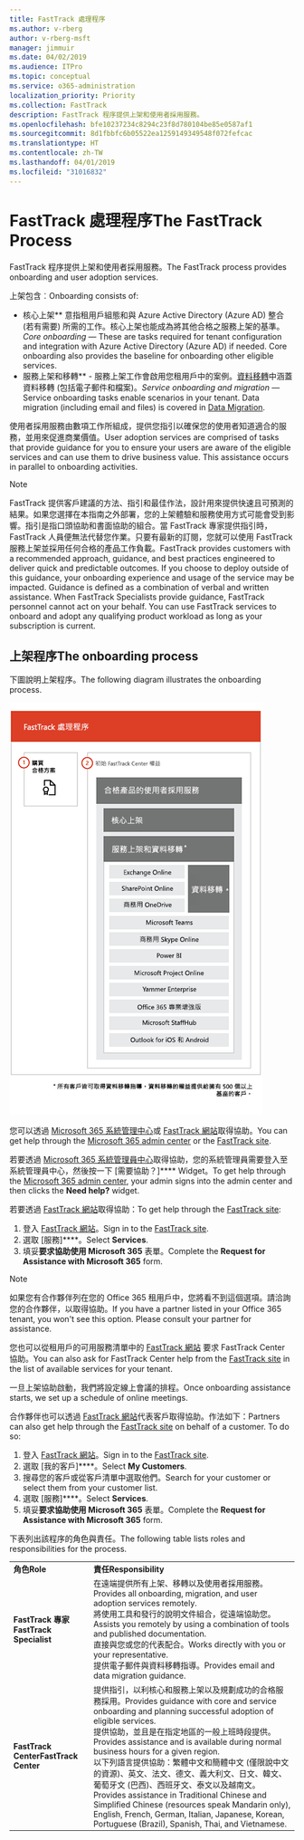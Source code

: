 ```yaml
---
title: FastTrack 處理程序
ms.author: v-rberg
author: v-rberg-msft
manager: jimmuir
ms.date: 04/02/2019
ms.audience: ITPro
ms.topic: conceptual
ms.service: o365-administration
localization_priority: Priority
ms.collection: FastTrack
description: FastTrack 程序提供上架和使用者採用服務。
ms.openlocfilehash: bfe10237234c8294c23f8d780104be85e0587af1
ms.sourcegitcommit: 8d1fbbfc6b05522ea1259149349548f072fefcac
ms.translationtype: HT
ms.contentlocale: zh-TW
ms.lasthandoff: 04/01/2019
ms.locfileid: "31016832"
---
```

# <a name="the-fasttrack-process"></a><span data-ttu-id="698a4-103">FastTrack 處理程序</span><span class="sxs-lookup"><span data-stu-id="698a4-103">The FastTrack Process</span></span>

<span data-ttu-id="698a4-104">FastTrack 程序提供上架和使用者採用服務。</span><span class="sxs-lookup"><span data-stu-id="698a4-104">The FastTrack process provides onboarding and user adoption services.</span></span> 
  
<span data-ttu-id="698a4-105">上架包含︰</span><span class="sxs-lookup"><span data-stu-id="698a4-105">Onboarding consists of:</span></span>
  
- <span data-ttu-id="698a4-p101">核心上架\*\*  意指租用戶組態和與 Azure Active Directory (Azure AD) 整合 (若有需要) 所需的工作。核心上架也能成為將其他合格之服務上架的基準。</span><span class="sxs-lookup"><span data-stu-id="698a4-p101">*Core onboarding* — These are tasks required for tenant configuration and integration with Azure Active Directory (Azure AD) if needed. Core onboarding also provides the baseline for onboarding other eligible services.</span></span> 
- <span data-ttu-id="698a4-p102">服務上架和移轉\*\* - 服務上架工作會啟用您租用戶中的案例。[資料移轉](O365-data-migration.md)中涵蓋資料移轉 (包括電子郵件和檔案)。</span><span class="sxs-lookup"><span data-stu-id="698a4-p102">*Service onboarding and migration* — Service onboarding tasks enable scenarios in your tenant. Data migration (including email and files) is covered in [Data Migration](O365-data-migration.md).</span></span> 
    
<span data-ttu-id="698a4-p103">使用者採用服務由數項工作所組成，提供您指引以確保您的使用者知道適合的服務，並用來促進商業價值。</span><span class="sxs-lookup"><span data-stu-id="698a4-p103">User adoption services are comprised of tasks that provide guidance for you to ensure your users are aware of the eligible services and can use them to drive business value. This assistance occurs in parallel to onboarding activities.</span></span>
  
> [!NOTE]
> <span data-ttu-id="698a4-p104">FastTrack 提供客戶建議的方法、指引和最佳作法，設計用來提供快速且可預測的結果。如果您選擇在本指南之外部署，您的上架體驗和服務使用方式可能會受到影響。指引是指口頭協助和書面協助的組合。當 FastTrack 專家提供指引時，FastTrack 人員便無法代替您作業。只要有最新的訂閱，您就可以使用 FastTrack 服務上架並採用任何合格的產品工作負載。</span><span class="sxs-lookup"><span data-stu-id="698a4-p104">FastTrack provides customers with a recommended approach, guidance, and best practices engineered to deliver quick and predictable outcomes. If you choose to deploy outside of this guidance, your onboarding experience and usage of the service may be impacted. Guidance is defined as a combination of verbal and written assistance. When FastTrack Specialists provide guidance, FastTrack personnel cannot act on your behalf. You can use FastTrack services to onboard and adopt any qualifying product workload as long as your subscription is current.</span></span> 
  
## <a name="the-onboarding-process"></a><span data-ttu-id="698a4-117">上架程序</span><span class="sxs-lookup"><span data-stu-id="698a4-117">The onboarding process</span></span>

<span data-ttu-id="698a4-118">下圖說明上架程序。</span><span class="sxs-lookup"><span data-stu-id="698a4-118">The following diagram illustrates the onboarding process.</span></span>
  
![使用上架權益的時間表](media/O365-Onboarding-Timeline.png)
  
<span data-ttu-id="698a4-120">您可以透過 [Microsoft 365 系統管理中心](https://go.microsoft.com/fwlink/?linkid=2032704)或 [FastTrack 網站](https://go.microsoft.com/fwlink/?linkid=780698)取得協助。</span><span class="sxs-lookup"><span data-stu-id="698a4-120">You can get help through the [Microsoft 365 admin center](https://go.microsoft.com/fwlink/?linkid=2032704) or the [FastTrack site](https://go.microsoft.com/fwlink/?linkid=780698).</span></span> 

<span data-ttu-id="698a4-121">若要透過 [Microsoft 365 系統管理員中心](https://go.microsoft.com/fwlink/?linkid=2032704)取得協助，您的系統管理員需要登入至系統管理員中心，然後按一下 [需要協助？]\*\*\*\* Widget。</span><span class="sxs-lookup"><span data-stu-id="698a4-121">To get help through the [Microsoft 365 admin center](https://go.microsoft.com/fwlink/?linkid=2032704), your admin signs into the admin center and then clicks the **Need help?** widget.</span></span> 

<span data-ttu-id="698a4-122">若要透過 [FastTrack 網站](https://go.microsoft.com/fwlink/?linkid=780698)取得協助：</span><span class="sxs-lookup"><span data-stu-id="698a4-122">To get help through the [FastTrack site](https://go.microsoft.com/fwlink/?linkid=780698):</span></span> 
1.  <span data-ttu-id="698a4-123">登入 [FastTrack 網站](https://go.microsoft.com/fwlink/?linkid=780698)。</span><span class="sxs-lookup"><span data-stu-id="698a4-123">Sign in to the [FastTrack site](https://go.microsoft.com/fwlink/?linkid=780698).</span></span> 
2.  <span data-ttu-id="698a4-124">選取 [服務]\*\*\*\*。</span><span class="sxs-lookup"><span data-stu-id="698a4-124">Select **Services**.</span></span>
3.  <span data-ttu-id="698a4-125">填妥**要求協助使用 Microsoft 365** 表單。</span><span class="sxs-lookup"><span data-stu-id="698a4-125">Complete the **Request for Assistance with Microsoft 365** form.</span></span> 
> [!NOTE]
>  <span data-ttu-id="698a4-p105">如果您有合作夥伴列在您的 Office 365 租用戶中，您將看不到這個選項。請洽詢您的合作夥伴，以取得協助。</span><span class="sxs-lookup"><span data-stu-id="698a4-p105">If you have a partner listed in your Office 365 tenant, you won't see this option. Please consult your partner for assistance.</span></span> 
  
 <span data-ttu-id="698a4-128">您也可以從租用戶的可用服務清單中的 [FastTrack 網站](https://go.microsoft.com/fwlink/?linkid=780698) 要求 FastTrack Center 協助。</span><span class="sxs-lookup"><span data-stu-id="698a4-128">You can also ask for FastTrack Center help from the [FastTrack site](https://go.microsoft.com/fwlink/?linkid=780698) in the list of available services for your tenant.</span></span> 
    
 <span data-ttu-id="698a4-129">一旦上架協助啟動，我們將設定線上會議的排程。</span><span class="sxs-lookup"><span data-stu-id="698a4-129">Once onboarding assistance starts, we set up a schedule of online meetings.</span></span>
    
<span data-ttu-id="698a4-p106">合作夥伴也可以透過 [FastTrack 網站](https://go.microsoft.com/fwlink/?linkid=780698)代表客戶取得協助。作法如下：</span><span class="sxs-lookup"><span data-stu-id="698a4-p106">Partners can also get help through the [FastTrack site](https://go.microsoft.com/fwlink/?linkid=780698) on behalf of a customer. To do so:</span></span>
1.  <span data-ttu-id="698a4-132">登入 [FastTrack 網站](https://go.microsoft.com/fwlink/?linkid=780698)。</span><span class="sxs-lookup"><span data-stu-id="698a4-132">Sign in to the [FastTrack site](https://go.microsoft.com/fwlink/?linkid=780698).</span></span> 
2.  <span data-ttu-id="698a4-133">選取 [我的客戶]\*\*\*\*。</span><span class="sxs-lookup"><span data-stu-id="698a4-133">Select **My Customers**.</span></span>
3.  <span data-ttu-id="698a4-134">搜尋您的客戶或從客戶清單中選取他們。</span><span class="sxs-lookup"><span data-stu-id="698a4-134">Search for your customer or select them from your customer list.</span></span>
4.  <span data-ttu-id="698a4-135">選取 [服務]\*\*\*\*。</span><span class="sxs-lookup"><span data-stu-id="698a4-135">Select **Services**.</span></span>
5.  <span data-ttu-id="698a4-136">填妥**要求協助使用 Microsoft 365** 表單。</span><span class="sxs-lookup"><span data-stu-id="698a4-136">Complete the **Request for Assistance with Microsoft 365** form.</span></span> 

<span data-ttu-id="698a4-137">下表列出該程序的角色與責任。</span><span class="sxs-lookup"><span data-stu-id="698a4-137">The following table lists roles and responsibilities for the process.</span></span>
    
|||
|:-----|:-----|
|<span data-ttu-id="698a4-138">**角色**</span><span class="sxs-lookup"><span data-stu-id="698a4-138">**Role**</span></span> <br/> |<span data-ttu-id="698a4-139">**責任**</span><span class="sxs-lookup"><span data-stu-id="698a4-139">**Responsibility**</span></span> <br/> |
|<span data-ttu-id="698a4-140">**FastTrack 專家**</span><span class="sxs-lookup"><span data-stu-id="698a4-140">**FastTrack Specialist**</span></span> <br/> |<span data-ttu-id="698a4-141">在遠端提供所有上架、移轉以及使用者採用服務。</span><span class="sxs-lookup"><span data-stu-id="698a4-141">Provides all onboarding, migration, and user adoption services remotely.</span></span>  <br/> <span data-ttu-id="698a4-142">將使用工具和發行的說明文件組合，從遠端協助您。</span><span class="sxs-lookup"><span data-stu-id="698a4-142">Assists you remotely by using a combination of tools and published documentation.</span></span> <br/> <span data-ttu-id="698a4-143">直接與您或您的代表配合。</span><span class="sxs-lookup"><span data-stu-id="698a4-143">Works directly with you or your representative.</span></span> <br/> <span data-ttu-id="698a4-144">提供電子郵件與資料移轉指導。</span><span class="sxs-lookup"><span data-stu-id="698a4-144">Provides email and data migration guidance.</span></span>|
|<span data-ttu-id="698a4-145">**FastTrack Center**</span><span class="sxs-lookup"><span data-stu-id="698a4-145">**FastTrack Center**</span></span>  <br/> |<span data-ttu-id="698a4-146">提供指引，以利核心和服務上架以及規劃成功的合格服務採用。</span><span class="sxs-lookup"><span data-stu-id="698a4-146">Provides guidance with core and service onboarding and planning successful adoption of eligible services.</span></span>  <br/> <span data-ttu-id="698a4-147">提供協助，並且是在指定地區的一般上班時段提供。</span><span class="sxs-lookup"><span data-stu-id="698a4-147">Provides assistance and is available during normal business hours for a given region.</span></span> <br/> <span data-ttu-id="698a4-148">以下列語言提供協助：繁體中文和簡體中文 (僅限說中文的資源)、英文、法文、德文、義大利文、日文、韓文、葡萄牙文 (巴西)、西班牙文、泰文以及越南文。</span><span class="sxs-lookup"><span data-stu-id="698a4-148">Provides assistance in Traditional Chinese and Simplified Chinese (resources speak Mandarin only), English, French, German, Italian, Japanese, Korean, Portuguese (Brazil), Spanish, Thai, and Vietnamese.</span></span>|


  

